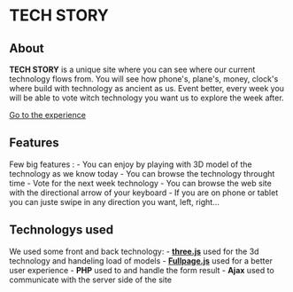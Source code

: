 # TECH STORY

## About

**TECH STORY** is a unique site where you can see where our current technology flows from. You will see how phone's, plane's, money, clock's where build with technology as ancient as us.
Event better, every week you will be able to vote witch technology you want us to explore the week after.

[Go to the experience](http://elph.fr/)

## Features

Few big features :
    - You can enjoy by playing with 3D model of the technology as we know today
    - You can browse the technology throught time
    - Vote for the next week technology
    - You can browse the web site with the directional arrow of your keyboard
        - If you are on phone or tablet you can juste swipe in any direction you want, left, right...

## Technologys used

We used some front and back technology:
    - **[three.js](https://threejs.org/)** used for the 3d technology and handeling load of models
    - **[Fullpage.js](https://alvarotrigo.com/fullPage/)** used for a better user experience
    - **PHP** used to and handle the form result
    - **Ajax** used to communicate with the server side of the site